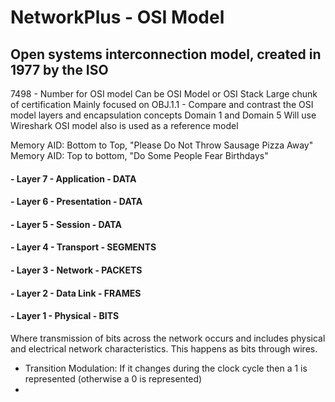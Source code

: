 # NetworkPlus - OSI Model

## Open systems interconnection model, created in 1977 by the ISO 
7498 - Number for OSI model
Can be OSI Model or OSI Stack
Large chunk of certification
Mainly focused on OBJ.1.1 - Compare and contrast the OSI model layers and encapsulation concepts
Domain 1 and Domain 5
Will use Wireshark 
OSI model also is used as a reference model 

Memory AID: Bottom to Top, "Please Do Not Throw Sausage Pizza Away"
Memory AID: Top to bottom, "Do Some People Fear Birthdays"

#### - Layer 7 - Application - DATA
#### - Layer 6 - Presentation - DATA
#### - Layer 5 - Session - DATA
#### - Layer 4 - Transport - SEGMENTS
#### - Layer 3 - Network - PACKETS
#### - Layer 2 - Data Link - FRAMES
#### - Layer 1 - Physical - BITS
Where transmission of bits across the network occurs and includes physical and electrical network characteristics. This 
happens as bits through wires. 

- Transition Modulation: If it changes during the clock cycle then a 1 is represented (otherwise a 0 is represented)
- 
